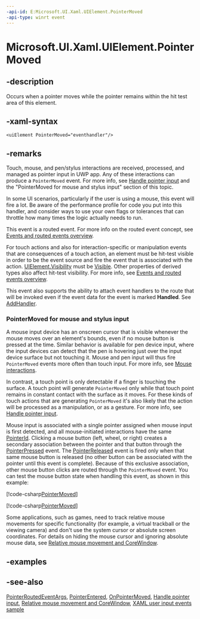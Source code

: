 ```yaml
---
-api-id: E:Microsoft.UI.Xaml.UIElement.PointerMoved
-api-type: winrt event
---
```


<!-- Event syntax
public event Microsoft.UI.Xaml.Input.PointerEventHandler PointerMoved
-->

# Microsoft.UI.Xaml.UIElement.PointerMoved

## -description

Occurs when a pointer moves while the pointer remains within the hit test area of this element.

## -xaml-syntax

```xaml
<uiElement PointerMoved="eventhandler"/>
```

## -remarks

Touch, mouse, and pen/stylus interactions are received, processed, and managed as pointer input in UWP app. Any of these interactions can produce a `PointerMoved` event. For more info, see [Handle pointer input](/windows/uwp/input-and-devices/handle-pointer-input) and the "PointerMoved for mouse and stylus input" section of this topic.

In some UI scenarios, particularly if the user is using a mouse, this event will fire a lot. Be aware of the performance profile for code you put into this handler, and consider ways to use your own flags or tolerances that can throttle how many times the logic actually needs to run.

This event is a routed event. For more info on the routed event concept, see [Events and routed events overview](/windows/uwp/xaml-platform/events-and-routed-events-overview).

For touch actions and also for interaction-specific or manipulation events that are consequences of a touch action, an element must be hit-test visible in order to be the event source and fire the event that is associated with the action. [UIElement.Visibility](uielement_visibility.md) must be [Visible](visibility.md). Other properties of derived types also affect hit-test visibility. For more info, see [Events and routed events overview](/windows/uwp/xaml-platform/events-and-routed-events-overview).

This event also supports the ability to attach event handlers to the route that will be invoked even if the event data for the event is marked **Handled**. See [AddHandler](uielement_addhandler_1350394113.md).

### PointerMoved for mouse and stylus input

A mouse input device has an onscreen cursor that is visible whenever the mouse moves over an element's bounds, even if no mouse button is pressed at the time. Similar behavior is available for pen device input, where the input devices can detect that the pen is hovering just over the input device surface but not touching it. Mouse and pen input will thus fire `PointerMoved` events more often than touch input. For more info, see [Mouse interactions](/windows/uwp/input-and-devices/mouse-interactions).

In contrast, a touch point is only detectable if a finger is touching the surface. A touch point will generate `PointerMoved` only while that touch point remains in constant contact with the surface as it moves. For these kinds of touch actions that are generating `PointerMoved` it's also likely that the action will be processed as a manipulation, or as a gesture. For more info, see [Handle pointer input](/windows/apps/design/input/handle-pointer-input).

Mouse input is associated with a single pointer assigned when mouse input is first detected, and all mouse-initiated interactions have the same [PointerId](../microsoft.ui.input/pointerpoint_pointerid.md). Clicking a mouse button (left, wheel, or right) creates a secondary association between the pointer and that button through the [PointerPressed](uielement_pointerpressed.md) event. The [PointerReleased](uielement_pointerreleased.md) event is fired only when that same mouse button is released (no other button can be associated with the pointer until this event is complete). Because of this exclusive association, other mouse button clicks are routed through the `PointerMoved` event. You can test the mouse button state when handling this event, as shown in this example:

[!code-csharp[PointerMoved](../microsoft.ui.input.inking/code/PointerInput/csharp/MainPage.xaml.cs#SnippetPointerMoved)]

[!code-csharp[PointerMoved](../microsoft.ui.input.inking/code/PointerInput_UWP/csharp/MainPage.xaml.cs#SnippetPointerMoved)]

Some applications, such as games, need to track relative mouse movements for specific functionality (for example, a virtual trackball or the viewing camera) and don't use the system cursor or absolute screen coordinates. For details on hiding the mouse cursor and ignoring absolute mouse data, see [Relative mouse movement and CoreWindow](/en-us/windows/uwp/gaming/relative-mouse-movement).

## -examples

## -see-also

[PointerRoutedEventArgs](../microsoft.ui.xaml.input/pointerroutedeventargs.md), [PointerEntered](uielement_pointerentered.md), [OnPointerMoved](../microsoft.ui.xaml.controls/control_onpointermoved_71192904.md), [Handle pointer input](/windows/apps/design/input/handle-pointer-input), [Relative mouse movement and CoreWindow](/en-us/windows/uwp/gaming/relative-mouse-movement), [XAML user input events sample](https://github.com/microsoftarchive/msdn-code-gallery-microsoft/tree/master/Official%20Windows%20Platform%20Sample/Input%20XAML%20user%20input%20events%20sample)
